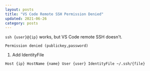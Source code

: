 ```yaml
---
layout: posts
title: "VS Code Remote SSH Permission Denied"
updated: 2021-06-26
category: posts
---
```


`ssh {user}@{ip}` works, but VS Code remote SSH doesn't.

``
Permission denied (publickey,password)
``

1. Add IdentityFile

``
Host {ip}
  HostName {name}
  User {user}
  IdentityFile ~/.ssh/{file}
``